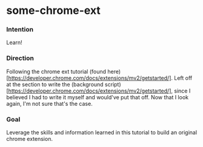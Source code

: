 # some-chrome-ext

### Intention

Learn!
### Direction

Following the chrome ext tutorial (found here)[https://developer.chrome.com/docs/extensions/mv2/getstarted/].
Left off at the section to write the (background script)[https://developer.chrome.com/docs/extensions/mv2/getstarted/], since I believed I had to write it myself and would've put that off. Now that I look again, I'm not sure that's the case.
### Goal

Leverage the skills and information learned in this tutorial to build an original chrome extension.
